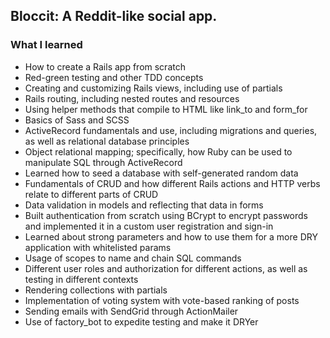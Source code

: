 ## Bloccit: A Reddit-like social app.
### What I learned
* How to create a Rails app from scratch  
* Red-green testing and other TDD concepts  
* Creating and customizing Rails views, including use of partials  
* Rails routing, including nested routes and resources  
* Using helper methods that compile to HTML like link_to and form_for  
* Basics of Sass and SCSS  
* ActiveRecord fundamentals and use, including migrations and queries, as well as relational database principles  
* Object relational mapping; specifically, how Ruby can be used to manipulate SQL through ActiveRecord  
* Learned how to seed a database with self-generated random data  
* Fundamentals of CRUD and how different Rails actions and HTTP verbs relate to different parts of CRUD  
* Data validation in models and reflecting that data in forms  
* Built authentication from scratch using BCrypt to encrypt passwords and implemented it in a custom user registration and sign-in  
* Learned about strong parameters and how to use them for a more DRY application with whitelisted params  
* Usage of scopes to name and chain SQL commands  
* Different user roles and authorization for different actions, as well as testing in different contexts  
* Rendering collections with partials  
* Implementation of voting system with vote-based ranking of posts  
* Sending emails with SendGrid through ActionMailer  
* Use of factory_bot to expedite testing and make it DRYer
